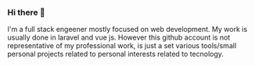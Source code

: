 ### Hi there 👋

I'm a full stack engeener mostly focused on web development. My work is usually done in laravel and vue js.
However this github account is not representative of my professional work, is just a set various tools/small personal projects related to personal interests related to tecnology.





<!--
TODO: Describe the projects by sections
Security
Utility tools
Miscelania
-->
